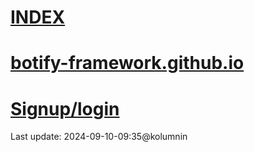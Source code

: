 # [INDEX](https://kolumnin.github.io/botify.github.io/)

# [botify-framework.github.io](https://kolumnin.github.io/botify.github.io/botify-framework.github)

# [Signup/login](https://botifyai-f0e70.firebaseapp.com/)

Last update: 2024-09-10-09:35@kolumnin
